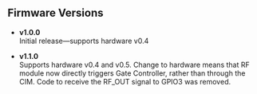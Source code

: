 ## Firmware Versions

- **v1.0.0**  
Initial release—supports hardware v0.4

- **v1.1.0**  
Supports hardware v0.4 and v0.5. Change to hardware means that RF module now directly triggers Gate Controller, rather than through the CIM. Code to receive the RF_OUT signal to GPIO3 was removed.